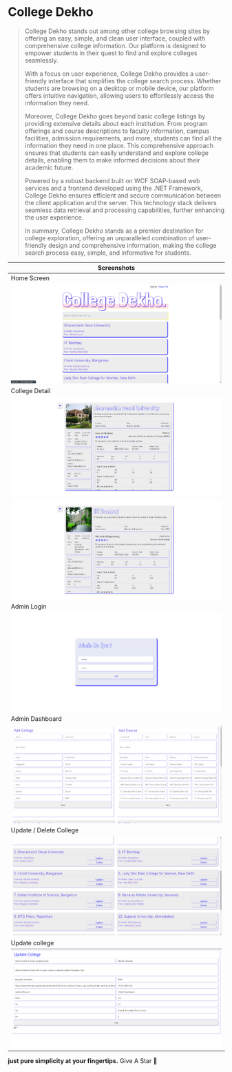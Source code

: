 # College Dekho

<blockquote>
College Dekho stands out among other college browsing sites by offering an easy, simple, and clean user interface, coupled with comprehensive college information. Our platform is designed to empower students in their quest to find and explore colleges seamlessly.

With a focus on user experience, College Dekho provides a user-friendly interface that simplifies the college search process. Whether students are browsing on a desktop or mobile device, our platform offers intuitive navigation, allowing users to effortlessly access the information they need.

Moreover, College Dekho goes beyond basic college listings by providing extensive details about each institution. From program offerings and course descriptions to faculty information, campus facilities, admission requirements, and more, students can find all the information they need in one place. This comprehensive approach ensures that students can easily understand and explore college details, enabling them to make informed decisions about their academic future.

Powered by a robust backend built on WCF SOAP-based web services and a frontend developed using the .NET Framework, College Dekho ensures efficient and secure communication between the client application and the server. This technology stack delivers seamless data retrieval and processing capabilities, further enhancing the user experience.

In summary, College Dekho stands as a premier destination for college exploration, offering an unparalleled combination of user-friendly design and comprehensive information, making the college search process easy, simple, and informative for students.
</blockquote>

| Screenshots |
| ----------- |
| Home Screen |
| <img src="https://github.com/om1512/CollegeDekho/blob/master/screenshots/1.png" /> |
| College Detail |
| <img src="https://github.com/om1512/CollegeDekho/blob/master/screenshots/2.png" /> |
| <img src="https://github.com/om1512/CollegeDekho/blob/master/screenshots/3.png" /> |
| Admin Login |
| <img src="https://github.com/om1512/CollegeDekho/blob/master/screenshots/4.png" /> |
| Admin Dashboard |
| <img src="https://github.com/om1512/CollegeDekho/blob/master/screenshots/5.png" /> |
| Update / Delete College |
| <img src="https://github.com/om1512/CollegeDekho/blob/master/screenshots/6.png" /> |
| Update college |
| <img src="https://github.com/om1512/CollegeDekho/blob/master/screenshots/Screenshot%202024-04-03%20092113.png" />


<b>just pure simplicity at your fingertips.</b> Give A Star 🌟
